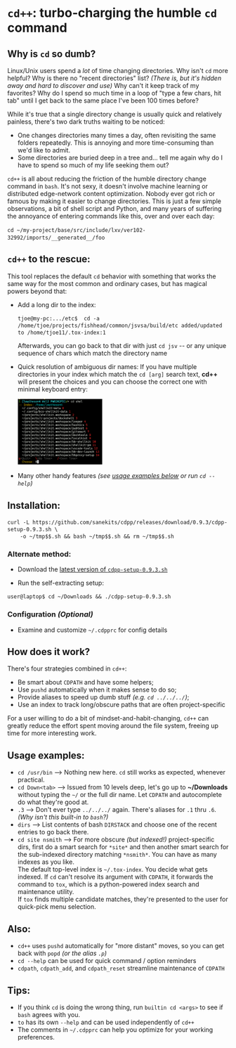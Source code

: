 # `cd++`: turbo-charging the humble `cd` command

## Why is `cd` so dumb?
Linux/Unix users spend a *lot* of time changing directories.  Why isn't `cd` more helpful?  Why is there no "recent directories" list? *(There is, but it's hidden away and hard to discover and use)*  Why can't it keep track of my favorites?  Why do I spend so much time in a loop of "type a few chars, hit tab" until I get back to the same place I've been 100 times before?

While it's true that a single directory change is usually quick and relatively painless, there's two dark truths waiting to be noticed:

- One changes directories many times a day, often revisiting the same folders repeatedly.  This is annoying and more time-consuming than we'd like to admit.
- Some directories are buried deep in a tree and... tell me again why do I have to spend so much of my life seeking them out?

`cd++` is all about reducing the friction of the humble directory change command in `bash`.  It's not sexy, it doesn't involve machine learning or distributed edge-network content optimization.  Nobody ever got rich or famous by making it easier to change directories.  This is just a few simple observations, a bit of shell script and Python, and many years of suffering the annoyance of entering commands like this, over and over each day:

`cd ~/my-project/base/src/include/lxv/ver102-32992/imports/__generated__/foo`

## `cd++` to the rescue:

This tool replaces the default `cd` behavior with something that works the same way for the most common and ordinary cases, but has magical powers beyond that:

- Add a long dir to the index:
    ```console
    tjoe@my-pc:.../etc$  cd -a
    /home/tjoe/projects/fishhead/common/jsvsa/build/etc added/updated to /home/tjoe11/.tox-index:1
    ```
  Afterwards, you can go back to that dir with just `cd jsv` -- or any unique sequence of chars which match the directory name

- Quick resolution of ambiguous dir names:
  If you have multiple directories in your index which match the `cd [arg]` search text, **cd++** will present the choices and you can choose the correct one with minimal keyboard entry:

    <img src="cdpp.png" width="40%"></img>

- Many other handy features *(see [usage examples below](#usage-examples) or run `cd --help`)*

## Installation:

```
curl -L https://github.com/sanekits/cdpp/releases/download/0.9.3/cdpp-setup-0.9.3.sh \
    -o ~/tmp$$.sh && bash ~/tmp$$.sh && rm ~/tmp$$.sh
```


### Alternate method:

- Download the [latest version of `cdpp-setup-0.9.3.sh`](https://github.com/sanekits/cdpp/releases/latest)

- Run the self-extracting setup:
```console
user@laptop$ cd ~/Downloads && ./cdpp-setup-0.9.3.sh
```

### Configuration *(Optional)*
- Examine and  customize `~/.cdpprc` for config details

## How does it work?

There's four strategies combined in `cd++`:

- Be smart about `CDPATH` and have some helpers;
- Use `pushd` automatically when it makes sense to do so;
- Provide aliases to speed up dumb stuff *(e.g. `cd ../../../`)*;
- Use an index to track long/obscure paths that are often project-specific

For a user willing to do a bit of mindset-and-habit-changing, `cd++` can greatly reduce the effort spent moving around the file system, freeing up time for more interesting work.


## Usage examples:
- `cd /usr/bin` --> Nothing new here.  `cd` still works as expected, whenever practical.
- `cd Down<tab>` --> Issued from 10 levels deep, let's go up to **~/Downloads** without typing the `~/` or the full dir name.  Let `CDPATH` and autocomplete do what they're good at.
- `.3` --> Don't ever type `../../../` again.  There's aliases for `.1` thru `.6`.  *(Why isn't this built-in to `bash`?)*
- `dirs` --> List contents of bash `DIRSTACK` and choose one of the recent entries to go back there.
- `cd site nsmith` --> For more obscure *(but indexed!)* project-specific dirs, first do a smart search for `*site*` and then another smart search for the sub-indexed directory matching `*nsmith*`.  You can have as many indexes as you like.<br />The default top-level index is `~/.tox-index`.  You decide what gets indexed. If `cd` can't resolve its argument with `CDPATH`, it forwards the command to `tox`, which is a python-powered index search and maintenance utility.<br />  If `tox` finds multiple candidate matches, they're presented to the user for quick-pick menu selection.

## Also:

- `cd++` uses `pushd` automatically for "more distant" moves, so you can get back with `popd` *(or the alias `.p`)*
- `cd --help` can be used for quick command / option reminders
- `cdpath`, `cdpath_add`, and `cdpath_reset` streamline maintenance of `CDPATH`

## Tips:
- If you think `cd` is doing the wrong thing, run `builtin cd <args>` to see if `bash` agrees with you.
- `to` has its own `--help` and can be used independently of `cd++`
- The comments in `~/.cdpprc` can help you optimize for your working preferences.

